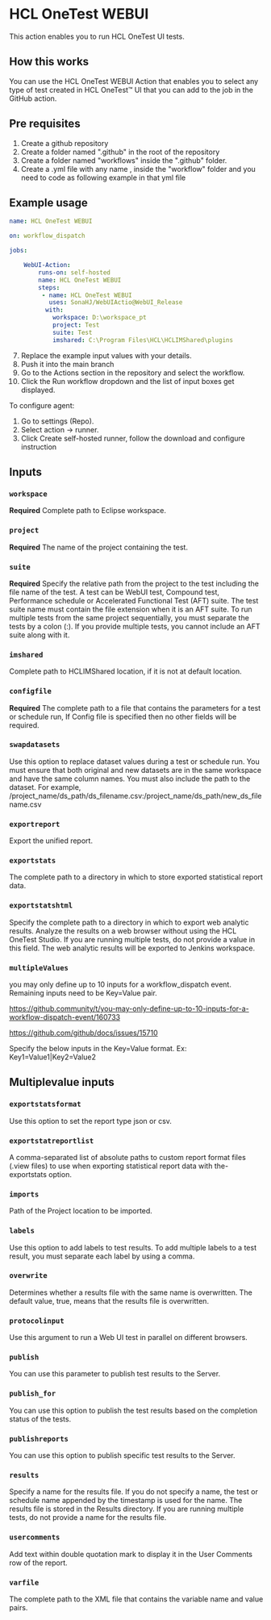 # HCL OneTest WEBUI

This action enables you to run HCL OneTest UI tests.

## How this works

You can use the HCL OneTest WEBUI Action that enables you to select any type of test created in HCL OneTest™ UI that you can add to the job in the GitHub action.

## Pre requisites

1. Create a github repository
2. Create a folder named ".github" in the root of the repository
3. Create a folder named "workflows" inside the ".github" folder.
5. Create a .yml file with any name , inside the "workflow" folder and you need to code as following example in that yml file
## Example usage

```yaml
name: HCL OneTest WEBUI

on: workflow_dispatch

jobs:

    WebUI-Action:
        runs-on: self-hosted
        name: HCL OneTest WEBUI
        steps:
         - name: HCL OneTest WEBUI
           uses: SonaHJ/WebUIActio@WebUI_Release
          with:
            workspace: D:\workspace_pt
            project: Test
            suite: Test
            imshared: C:\Program Files\HCL\HCLIMShared\plugins
```
7. Replace the example input values with your details.
8. Push it into the main branch
9. Go to the Actions section in the repository and select the workflow.
10. Click the Run workflow dropdown and the list of input boxes get displayed.

To configure agent:
1. Go to settings (Repo).
2. Select action -> runner.
3. Click Create self-hosted runner, follow the download and configure instruction

## Inputs

### `workspace`

**Required** Complete path to Eclipse workspace.

### `project`

**Required** The name of the project containing the test.	

### `suite`

**Required** Specify the relative path from the project to the test including the file name of the test. A test can be WebUI test, Compound test, Performance schedule or Accelerated Functional Test (AFT) suite. The test suite name must contain the file extension when it is an AFT suite. To run multiple tests from the same project sequentially, you must separate the tests by a colon (:). If you provide multiple tests, you cannot include an AFT suite along with it.

### `imshared`

Complete path to HCLIMShared location, if it is not at default location.

### `configfile`

**Required** The complete path to a file that contains the parameters for a test or schedule run, If Config file is specified then no other fields will be required.

### `swapdatasets`

Use this option to replace dataset values during a test or schedule run. You must ensure that both original and new datasets are in the same workspace and have the same column names. You must also include the path to the dataset. For example, /project_name/ds_path/ds_filename.csv:/project_name/ds_path/new_ds_filename.csv

### `exportreport`

Export the unified report.

### `exportstats`

The complete path to a directory in which to store exported statistical report data.

### `exportstatshtml`

Specify the complete path to a directory in which to export web analytic results. Analyze the results on a web browser without using the HCL OneTest Studio. If you are running multiple tests, do not provide a value in this field. The web analytic results will be exported to Jenkins workspace.

### `multipleValues`

you may only define up to 10 inputs for a workflow_dispatch event. Remaining inputs need to be Key=Value pair.

https://github.community/t/you-may-only-define-up-to-10-inputs-for-a-workflow-dispatch-event/160733

https://github.com/github/docs/issues/15710

Specify the below inputs in the Key=Value format.
Ex: Key1=Value1|Key2=Value2

## Multiplevalue inputs

### `exportstatsformat`
Use this option to set the report type json or csv.

### `exportstatreportlist`
A comma-separated list of absolute paths to custom report format files (.view files) to use when exporting statistical report data with the-exportstats option.

### `imports`
Path of the Project location to be imported.

### `labels`
Use this option to add labels to test results. To add multiple labels to a test result, you must separate each label by using a comma.

### `overwrite`
Determines whether a results file with the same name is overwritten. The default value, true, means that the results file is overwritten.

### `protocolinput`
Use this argument to run a Web UI test in parallel on different browsers.

### `publish`
You can use this parameter to publish test results to the Server.

### `publish_for`
You can use this option to publish the test results based on the completion status of the tests.

### `publishreports`
You can use this option to publish specific test results to the Server.

### `results`
Specify a name for the results file. If you do not specify a name, the test or schedule name appended by the timestamp is used for the name. The results file is stored in the Results directory. If you are running multiple tests, do not provide a name for the results file.

### `usercomments`
Add text within double quotation mark to display it in the User Comments row of the report.

### `varfile`
The complete path to the XML file that contains the variable name and value pairs.

